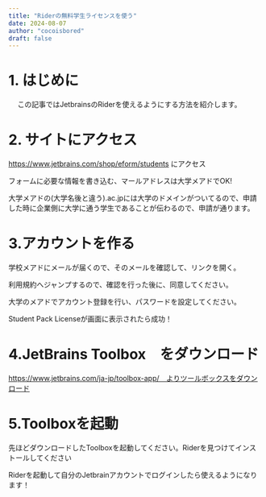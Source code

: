 ```yaml
---
title: "Riderの無料学生ライセンスを使う"
date: 2024-08-07
author: "cocoisbored"
draft: false
---
```


# 1. はじめに
　
この記事ではJetbrainsのRiderを使えるようにする方法を紹介します。

# 2. サイトにアクセス

https://www.jetbrains.com/shop/eform/students にアクセス

フォームに必要な情報を書き込む、マールアドレスは大学メアドでOK!

大学メアドの(大学名後と違う).ac.jpには大学のドメインがついてるので、申請した時に企業側に大学に通う学生であることが伝わるので、申請が通ります。

# 3.アカウントを作る

学校メアドにメールが届くので、そのメールを確認して、リンクを開く。

利用規約へジャンプするので、確認を行った後に、同意してください。

大学のメアドでアカウント登録を行い、パスワードを設定してください。

Student Pack Licenseが画面に表示されたら成功！


# 4.JetBrains Toolbox　をダウンロード

https://www.jetbrains.com/ja-jp/toolbox-app/　よりツールボックスをダウンロード

# 5.Toolboxを起動 

先ほどダウンロードしたToolboxを起動してください。Riderを見つけてインストールしてください

Riderを起動して自分のJetbrainアカウントでログインしたら使えるようになります！